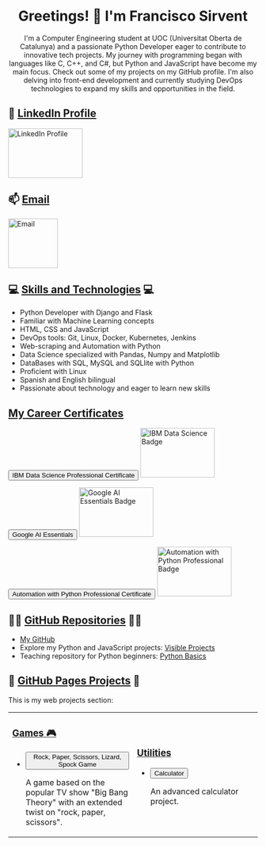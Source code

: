 <div align="center">
    <h1>Greetings! 👋 I'm Francisco Sirvent</h1>
    <p>
        I'm a Computer Engineering student at UOC (Universitat Oberta de Catalunya) and a passionate Python Developer eager to contribute to innovative tech projects.
        My journey with programming began with languages like C, C++, and C#, but Python and JavaScript have become my main focus. Check out some of my projects on my GitHub profile.
        I'm also delving into front-end development and currently studying DevOps technologies to expand my skills and opportunities in the field.
    </p>
</div>

<!-- Contact Links -->
<h2>🔗 <ins>LinkedIn Profile</ins></h2>
<p>
    <a href="https://www.linkedin.com/in/francisco-m-sirvent-candea-68749719b">
        <img src="https://logosmarcas.net/wp-content/uploads/2020/04/Linkedin-Logo.png" alt="LinkedIn Profile" width="150" height="100">
    </a>
</p>

<h2>📫 <ins>Email</ins></h2>
<p>
    <a href="mailto:fsirventcandea@gmail.com">
        <img src="https://th.bing.com/th/id/R.ae1fbd64a793791023ce79747500f709?rik=z%2bHyd97vQbPpFA&pid=ImgRaw&r=0" alt="Email" width="100" height="100">
    </a>
</p>

<!-- Skills Section -->
<h2>💻 <ins>Skills and Technologies</ins> 💻</h2>
<ul>
    <li>Python Developer with Django and Flask</li>
    <li>Familiar with Machine Learning concepts</li>
    <li>HTML, CSS and JavaScript</li>
    <li>DevOps tools: Git, Linux, Docker, Kubernetes, Jenkins</li>
    <li>Web-scraping and Automation with Python</li>
    <li>Data Science specialized with Pandas, Numpy and Matplotlib</li>
    <li>DataBases with SQL, MySQL and SQLlite with Python</li>
    <li>Proficient with Linux</li>
    <li>Spanish and English bilingual</li>
    <li>Passionate about technology and eager to learn new skills</li>
</ul>

<!-- My certificates -->
<h2><ins>My Career Certificates</ins></h2>

<a href="https://coursera.org/share/270d8d9563cf6b79e294a5d9ae3675d5"><button>IBM Data Science Professional Certificate</button></a>
<a href="https://www.credly.com/badges/65ed31fa-9f14-498f-801e-faf6389ecf5b/public_url"><img src="https://images.credly.com/size/110x110/images/0f740f0e-52f0-4ff3-bcac-e8d2ff735c07/image.png" alt="IBM Data Science Badge" width="150" height="100"></a>

<a href="https://coursera.org/share/a5d306330fca1fe7e3cee69ad86986ea"><button>Google AI Essentials</button></a>
<a href="https://www.credly.com/badges/8d31ae5c-6b53-467c-a90e-10c950ac5ece/public_url"><img src="https://images.credly.com/size/340x340/images/ea3eec65-ddad-4242-9c59-1defac0fa2d9/image.png" alt="Google AI Essentials Badge" width="150" height="100"></a>

<a href="https://coursera.org/share/c0abd0b098bdf516a8076abaebcec545"><button>Automation with Python Professional Certificate</button></a>
<a href="https://www.credly.com/badges/c33ea208-5590-4126-8530-861ef0c7f4bd/public_url"><img src="https://images.credly.com/size/340x340/images/efbdc0d6-b46e-4e3c-8cf8-2314d8a5b971/GCC_badge_python_1000x1000.png" alt="Automation with Python Professional Badge" width="150" height="100"></a>

<!-- Badges -->

<!-- GitHub Repositories Section -->
<h2>👨‍💻 <ins>GitHub Repositories</ins> 👨‍💻</h2>
<ul>
    <li><ins><a href="https://github.com/fransirvent1994">My GitHub</a></ins></li>
    <li>Explore my Python and JavaScript projects: <a href="https://github.com/fransirvent1994/VisibleProjects">Visible Projects</a></li>
    <li>Teaching repository for Python beginners: <a href="https://github.com/fransirvent1994/Python-Basics">Python Basics</a></li>
</ul>

<!-- GitHub Pages Projects -->
<h2>🔨 <ins>GitHub Pages Projects</ins> 🔨</h2>
<p>This is my web projects section:</p>

<table>
    <tr>
        <td width="50%">
            <h3><b><u>Games 🎮</u></b></h3>
            <ul>
                <li><a href="https://fransirvent1994.github.io/Games/Game-LizSpock/LizSpockGame"><button>Rock, Paper, Scissors, Lizard, Spock Game</button></a></li>
                <p>A game based on the popular TV show "Big Bang Theory" with an extended twist on "rock, paper, scissors".</p>
            </ul>
        </td>
        <td width="50%">
            <h3><b><u>Utilities</u></b></h3>
            <ul>
                <li><a href="https://fransirvent1994.github.io/Utilities/Calculator"><button>Calculator</button></a></li>
                <p>An advanced calculator project.</p>
            </ul>
        </td>
    </tr>
